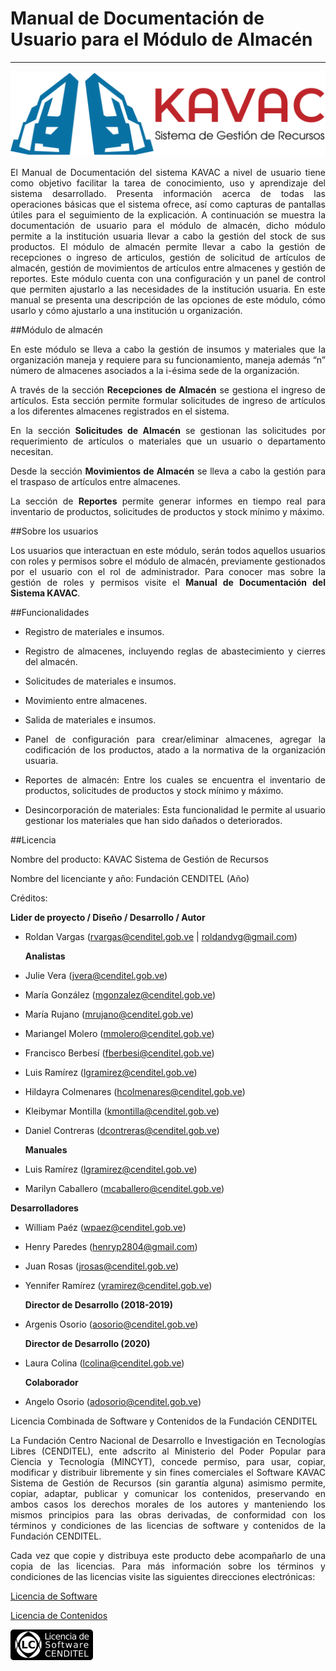 # Manual de Documentación de Usuario para el Módulo de Almacén
**************************************************************
<div style="text-align: justify;">

![Screenshot](img/logokavac.png#imagen)

El Manual de Documentación del sistema KAVAC a nivel de usuario tiene como objetivo facilitar la tarea de conocimiento, uso y aprendizaje del sistema desarrollado. Presenta información acerca de todas las operaciones básicas que el sistema ofrece, así como capturas de pantallas útiles para el seguimiento de la explicación. A continuación se muestra la documentación de usuario para el módulo de almacén, dicho módulo permite a la institución usuaria llevar a cabo la gestión del stock de sus productos.  El módulo de almacén permite llevar a cabo la gestión de recepciones o ingreso de articulos, gestión de solicitud de artículos de almacén, gestión de movimientos de artículos entre almacenes y gestión de reportes. Este módulo cuenta con una configuración y un panel de control que permiten ajustarlo a las necesidades de la institución usuaria. En este manual se presenta una descripción de las opciones de este módulo, cómo usarlo y cómo ajustarlo a una institución u organización.


##Módulo de almacén

En este módulo se lleva a cabo la gestión de insumos y materiales que la organización maneja y requiere para su funcionamiento, maneja además “n” número de almacenes asociados a la i-ésima sede de la organización. 

A través de la sección **Recepciones de Almacén** se gestiona el ingreso de artículos.  Esta sección permite formular solicitudes de ingreso de artículos a los diferentes almacenes registrados en el sistema. 

En la sección **Solicitudes de Almacén** se gestionan las solicitudes por requerimiento de artículos o materiales que un usuario o departamento necesitan.   

Desde la sección **Movimientos de Almacén** se lleva a cabo la gestión para el traspaso de artículos entre almacenes. 

La sección de **Reportes** permite generar informes en tiempo real para inventario de productos, solicitudes de productos y stock mínimo y máximo. 

##Sobre los usuarios


Los usuarios que interactuan en este módulo, serán todos aquellos usuarios con roles y permisos sobre el módulo de almacén, previamente gestionados por el usuario con el rol de administrador. Para conocer mas sobre la gestión de roles y permisos visite el **Manual de Documentación del Sistema KAVAC**.


##Funcionalidades

   - Registro de materiales e insumos. 

   - Registro de almacenes, incluyendo reglas de abastecimiento y cierres del almacén. 

   - Solicitudes de materiales e insumos. 

   - Movimiento entre almacenes. 

   - Salida de materiales e insumos. 

   - Panel de configuración para crear/eliminar almacenes, agregar la codificación de los productos, atado a la normativa de la organización usuaria. 

   - Reportes de almacén: Entre los cuales se encuentra el inventario de productos, solicitudes de productos y stock mínimo y máximo. 

   - Desincorporación de materiales: Esta funcionalidad le permite al usuario gestionar los materiales que han sido dañados o deteriorados.  

##Licencia

Nombre del producto: KAVAC Sistema de Gestión de Recursos

   Nombre del licenciante y año: Fundación CENDITEL (Año)

   Créditos: 
   
   **Lider de proyecto / Diseño / Desarrollo / Autor**

- Roldan Vargas (rvargas@cenditel.gob.ve | roldandvg@gmail.com)

   **Analistas**

- Julie Vera (jvera@cenditel.gob.ve)
- María González (mgonzalez@cenditel.gob.ve)
- María Rujano (mrujano@cenditel.gob.ve)
- Mariangel Molero (mmolero@cenditel.gob.ve)
- Francisco Berbesí (fberbesi@cenditel.gob.ve)
- Luis Ramírez (lgramirez@cenditel.gob.ve)
- Hildayra Colmenares (hcolmenares@cenditel.gob.ve)
- Kleibymar Montilla (kmontilla@cenditel.gob.ve)
- Daniel Contreras (dcontreras@cenditel.gob.ve)

   **Manuales**

- Luis Ramírez (lgramirez@cenditel.gob.ve)
- Marilyn Caballero (mcaballero@cenditel.gob.ve)

 **Desarrolladores**

- William Paéz (wpaez@cenditel.gob.ve)
- Henry Paredes (henryp2804@gmail.com)
- Juan Rosas (jrosas@cenditel.gob.ve)
- Yennifer Ramírez (yramirez@cenditel.gob.ve)

   **Director de Desarrollo (2018-2019)**

- Argenis Osorio (aosorio@cenditel.gob.ve)
   
   **Director de Desarrollo (2020)**
   
- Laura Colina (lcolina@cenditel.gob.ve)

   **Colaborador**

- Angelo Osorio (adosorio@cenditel.gob.ve)


Licencia Combinada de Software y Contenidos de la Fundación CENDITEL   


La Fundación Centro Nacional de Desarrollo e Investigación en Tecnologías Libres (CENDITEL), ente adscrito al Ministerio del Poder Popular para  Ciencia y Tecnología (MINCYT), concede permiso, para usar, copiar, modificar y distribuir libremente y sin fines comerciales el Software KAVAC Sistema de Gestión de Recursos (sin garantía alguna) asimismo permite, copiar, adaptar, publicar y comunicar los contenidos, preservando en ambos casos los derechos morales de los autores y manteniendo los mismos principios para las obras derivadas, de conformidad con los términos y condiciones de las licencias de software y contenidos de la Fundación CENDITEL.


Cada vez que copie y distribuya este producto debe acompañarlo de una copia de las licencias. Para más información sobre los términos y condiciones de las licencias visite las siguientes direcciones electrónicas:  


[Licencia de Software]( http://conocimientolibre.cenditel.gob.ve/licencia-de-software-v-1-3/)

[Licencia de Contenidos]( http://conocimientolibre.cenditel.gob.ve/licencias/)

![Screenshot](img/licencia.png)

</div>




